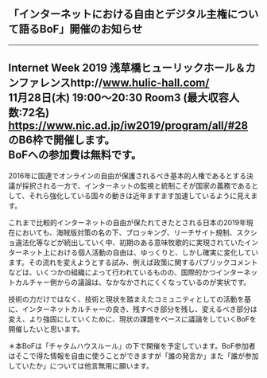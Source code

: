## 「インターネットにおける自由とデジタル主権について語るBoF」開催のお知らせ

---
  Internet Week 2019
  浅草橋ヒューリックホール＆カンファレンスhttp://www.hulic-hall.com/  
  11月28日(木)  19:00～20:30  Room3 (最大収容人数:72名)  
  https://www.nic.ad.jp/iw2019/program/all/#28 のB6枠で開催します。  
  BoFへの参加費は無料です。  
---

2016年に国連でオンラインの自由が保護されるべき基本的人権であるとする決議が採択される一方で、インターネットの監視と統制こそが国家の義務であるとして、それら強化している国々の動きは近年ますます加速しているように見えます。

これまで比較的インターネットの自由が保たれてきたとされる日本の2019年現在においても、海賊版対策の名の下、ブロッキング、リーチサイト規制、スクショ違法化等などが続出していく中、初期のある意味牧歌的に実現されていたインターネット上における個人活動の自由は、ゆっくりと、しかし確実に変化しています。その流れを変えようとする試み、例えば政策に関するパブリックコメントなどは、いくつかの組織によって行われているものの、国際的かつインターネットカルチャー側からの議論は、なかなかされにくくなっているのが実状です。

技術の力だけではなく、技術と現状を踏まえたコミュニティとしての活動を基に、インターネットカルチャーの良き、残すべき部分を残し、変えるべき部分は変え、より強固にしていくために、現状の課題をベースに議論をしていくBoFを開催したいと思います。

＊本BoFは「チャタムハウスルール」の下で開催を予定しています。BoF参加者はそこで得た情報を自由に使うことができますが「誰の発言か」また「誰が参加していたか」については他言無用に願います。
